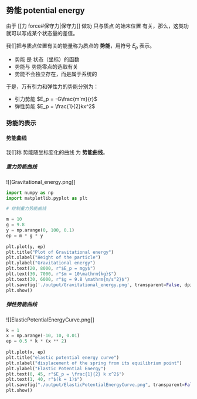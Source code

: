 
## 势能 potential energy

由于 [[力 force#保守力|保守力]] 做功 只与质点 的始末位置 有关，那么，这类功就可以写成某个状态量的差值。

我们把与质点位置有关的能量称为质点的 **势能**，用符号 $E_p$ 表示。

- 势能 是 状态（坐标）的函数
- 势能与 势能零点的选取有关
- 势能不会独立存在，而是属于系统的

于是，万有引力和弹性力的势能分别为：
- 引力势能 $E_p = -G\frac{m'm}{r}$
- 弹性势能 $E_p = \frac{1}{2}kx^2$

### 势能的表示

#### 势能曲线

我们称 势能随坐标变化的曲线 为 **势能曲线**。

##### 重力势能曲线

![[Gravitational_energy.png]]

```python
import numpy as np
import matplotlib.pyplot as plt

# 绘制重力势能曲线

m = 10  
g = 9.8  
y = np.arange(0, 100, 0.1)  
ep = m * g * y  
  
plt.plot(y, ep)  
plt.title("Plot of Gravitational energy")  
plt.xlabel("Height of the particle")  
plt.ylabel("Gravitational energy")  
plt.text(20, 8000, r"$E_p = mgy$")  
plt.text(30, 7000, r"$m = 10\mathrm{kg}$")  
plt.text(30, 6000, r"$g = 9.8 \mathrm{m/s^2}$")  
plt.savefig('./output/Gravitational_energy.png', transparent=False, dpi=80, bbox_inches="tight")  
plt.show()
```

##### 弹性势能曲线

![[ElasticPotentialEnergyCurve.png]]

```python
k = 1  
x = np.arange(-10, 10, 0.01)  
ep = 0.5 * k * (x ** 2)  
  
plt.plot(x, ep)  
plt.title("elastic potential energy curve")  
plt.xlabel("displacement of the spring from its equilibrium point")  
plt.ylabel("Elastic Potential Energy")  
plt.text(0, 45, r"$E_p = \frac{1}{2} k x^2$")  
plt.text(1, 40, r"$(k = 1)$")  
plt.savefig("./output/ElasticPotentialEnergyCurve.png", transparent=False, dpi=80, bbox_inches="tight")  
plt.show()
```


